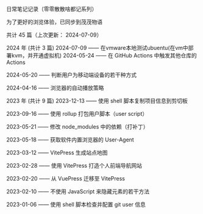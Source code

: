 日常笔记记录（零零散散啥都记系列）

为了更好的浏览体验，已同步到茂茂物语


共计 45 篇（上次更新： 2024-07-09）
                              
                              
2024 年 (共计 3 篇)
2024-07-09 —— 在vmware本地测试ubuentu(在vm中部署kvm，并开通虚拟机)
2024-05-24 —— 在 GitHub Actions 中触发其他仓库的 Actions

2024-05-20 —— 判断用户为移动端设备的若干种方式

2024-04-16 —— 浏览器的自动播放策略
                              
                              
2023 年 (共计 9 篇)
2023-12-13 —— 使用 shell 脚本复制项目信息到剪切板

2023-09-16 —— 使用 rollup 打包用户脚本（user script）

2023-05-21 —— 修改 node_modules 中的依赖（打补丁）

2023-05-18 —— 获取软件内置浏览器的 User-Agent

2023-03-12 —— VitePress 生成站点地图

2023-02-28 —— 使用 VitePress 打造个人前端导航网站

2023-02-20 —— 从 VuePress 迁移至 VitePress

2023-02-10 —— 不使用 JavaScript 来隐藏元素的若干方法

2023-01-06 —— 使用 shell 脚本检查并配置 git user 信息
